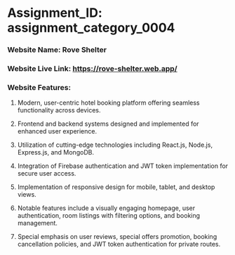 # Assignment_ID: assignment_category_0004

### Website Name: Rove Shelter

### Website Live Link: https://rove-shelter.web.app/

### Website Features:
1. Modern, user-centric hotel booking platform offering seamless functionality across devices.

2. Frontend and backend systems designed and implemented for enhanced user experience.

3. Utilization of cutting-edge technologies including React.js, Node.js, Express.js, and MongoDB.

4. Integration of Firebase authentication and JWT token implementation for secure user access.

5. Implementation of responsive design for mobile, tablet, and desktop views.

6. Notable features include a visually engaging homepage, user authentication, room listings with filtering options, and booking management.

7. Special emphasis on user reviews, special offers promotion, booking cancellation policies, and JWT token authentication for private routes.

